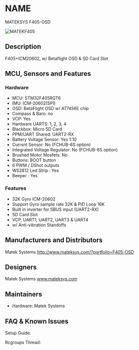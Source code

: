 # NAME
MATEKSYS F405-OSD

![MATEKF405](http://www.mateksys.com/downloads/F405/MATEKF405.JPG)

## Description
F405+ICM20602, w/ Betaflight OSD & SD Card Slot 


## MCU, Sensors and Features

### Hardware
* MCU: STM32F405RGT6
* IMU: ICM-20602(SPI)
* OSD: BetaFlight OSD w/ AT7456E chip
* Compass & Baro: no
* VCP: Yes
* Hardware UARTS: 1, 2, 3, 4
* Blackbox: Micro SD Card
* PPM/UART Shared:  UART2-RX
* Battery Voltage Sensor: Yes 1:10
* Currsnt Sensor: No (FCHUB-6S option)
* Integrated Voltage Regulator: No (FCHUB-6S option)
* Brushed Motor Mosfets: No
* Buttons: BOOT button
* 6 PWM / DShot outputs 
* WS2812 Led Strip : Yes
* Beeper : Yes

### Features
* 32K Gyro ICM-20602
* Support Gyro sample rate 32K & PID Loop 16K
* Built in inverter for SBUS input (UART2-RX)
* SD Card Slot
* VCP, UART1, UART2, UART3 & UART4
* w/ Anti-vibration Standoffs

## Manufacturers and Distributors
Matek Systems http://www.mateksys.com/?portfolio=F405-OSD

## Designers
Matek Systems www.mateksys.com

## Maintainers
* Hardware: Matek Systems

## FAQ & Known Issues


Setup Guide: 

Rcgroups Thread: 



